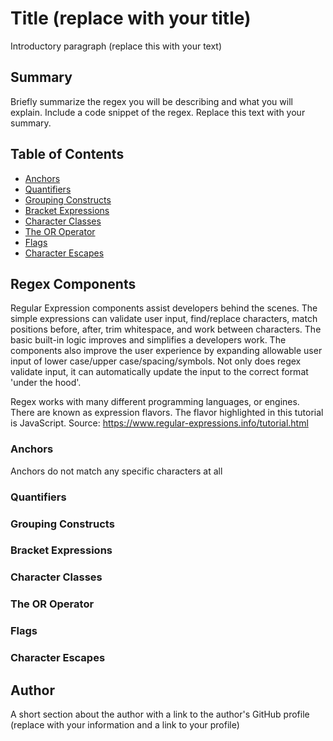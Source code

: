# Title (replace with your title)

Introductory paragraph (replace this with your text)

## Summary

Briefly summarize the regex you will be describing and what you will explain. Include a code snippet of the regex. Replace this text with your summary.

## Table of Contents

- [Anchors](#anchors)
- [Quantifiers](#quantifiers)
- [Grouping Constructs](#grouping-constructs)
- [Bracket Expressions](#bracket-expressions)
- [Character Classes](#character-classes)
- [The OR Operator](#the-or-operator)
- [Flags](#flags)
- [Character Escapes](#character-escapes)

## Regex Components
Regular Expression components assist developers behind the scenes. The simple expressions can validate user input, find/replace characters, match positions before, after, trim whitespace, and work between characters. The basic built-in logic improves and simplifies a developers work.  The components also improve the user experience by expanding allowable user input of lower case/upper case/spacing/symbols. Not only does regex validate input, it can automatically update the input to the correct format 'under the hood'.

Regex works with many different programming languages, or engines. There are known as  expression flavors. The flavor highlighted in this tutorial is JavaScript.
Source: https://www.regular-expressions.info/tutorial.html 

### Anchors

Anchors do not match any specific characters at all
### Quantifiers

### Grouping Constructs

### Bracket Expressions

### Character Classes

### The OR Operator

### Flags

### Character Escapes

## Author

A short section about the author with a link to the author's GitHub profile (replace with your information and a link to your profile)
